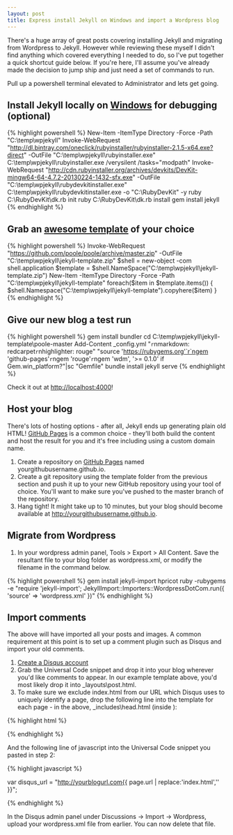 ```yaml
---
layout: post
title: Express install Jekyll on Windows and import a Wordpress blog
---
```


There's a huge array of great posts covering installing Jekyll and migrating from Wordpress to Jekyll. However while reviewing these myself I didn't find anything which covered everything I needed to do, so I've put together a quick shortcut guide below. If you're here, I'll assume you've already made the decision to jump ship and just need a set of commands to run.

Pull up a powershell terminal elevated to Administrator and lets get going.

Install Jekyll locally on [Windows](http://jekyll-windows.juthilo.com/) for debugging (optional)
---
{% highlight powershell %}
New-Item -ItemType Directory -Force -Path "C:\temp\wpjekyll"
Invoke-WebRequest "http://dl.bintray.com/oneclick/rubyinstaller/rubyinstaller-2.1.5-x64.exe?direct" -OutFile "C:\temp\wpjekyll\rubyinstaller.exe"
C:\temp\wpjekyll\rubyinstaller.exe /verysilent /tasks="modpath"
Invoke-WebRequest "http://cdn.rubyinstaller.org/archives/devkits/DevKit-mingw64-64-4.7.2-20130224-1432-sfx.exe" -OutFile "C:\temp\wpjekyll\rubydevkitinstaller.exe"
C:\temp\wpjekyll\rubydevkitinstaller.exe -o "C:\RubyDevKit" -y
ruby C:\RubyDevKit\dk.rb init
ruby C:\RubyDevKit\dk.rb install
gem install jekyll
{% endhighlight %}

Grab an [awesome template](https://github.com/poole/poole) of your choice
---
{% highlight powershell %}
Invoke-WebRequest "https://github.com/poole/poole/archive/master.zip" -OutFile "C:\temp\wpjekyll\jekyll-template.zip"
$shell = new-object -com shell.application
$template = $shell.NameSpace("C:\temp\wpjekyll\jekyll-template.zip")
New-Item -ItemType Directory -Force -Path "C:\temp\wpjekyll\jekyll-template"
foreach($item in $template.items()) { $shell.Namespace("C:\temp\wpjekyll\jekyll-template").copyhere($item) }
{% endhighlight %}

Give our new blog a test run
---
{% highlight powershell %}
gem install bundler
cd C:\temp\wpjekyll\jekyll-template\poole-master
Add-Content _config.yml "`r`nmarkdown: redcarpet`r`nhighlighter:      rouge"
"source 'https://rubygems.org'`r`ngem 'github-pages'`r`ngem 'rouge'`r`ngem 'wdm', '>= 0.1.0' if Gem.win_platform?"|sc "Gemfile"
bundle install
jekyll serve
{% endhighlight %}

Check it out at [http://localhost:4000](http://localhost:4000)!

Host your blog
---

There's lots of hosting options - after all, Jekyll ends up generating plain old HTML! [GitHub Pages](https://help.github.com/articles/using-jekyll-with-pages/) is a common choice - they'll both build the content and host the result for you and it's free including using a custom domain name.

1. Create a repository on [GitHub Pages](https://github.com/new) named yourgithubusername.github.io.
2. Create a git repository using the template folder from the previous section and push it up to your new GitHub repository using your tool of choice. You'll want to make sure you've pushed to the master branch of the repository.
3. Hang tight! It might take up to 10 minutes, but your blog should become available at http://yourgithubusername.github.io.

Migrate from Wordpress
---

1. In your wordpress admin panel, Tools > Export > All Content. Save the resultant file to your blog folder as wordpress.xml, or modify the filename in the command below.

{% highlight powershell %}
gem install jekyll-import hpricot
ruby -rubygems -e "require 'jekyll-import'; JekyllImport::Importers::WordpressDotCom.run({ 'source' => 'wordpress.xml' })"
{% endhighlight %}

Import comments
---

The above will have imported all your posts and images. A common requirement at this point is to set up a comment plugin such as Disqus and import your old comments.

1. [Create a Disqus account](https://disqus.com/admin/signup/?utm_source=New-Site)
2. Grab the Universal Code snippet and drop it into your blog wherever you'd like comments to appear. In our example template above, you'd most likely drop it into _layouts\post.html.
3. To make sure we exclude index.html from our URL which Disqus uses to uniquely identify a page, drop the following line into the template for each page - in the above, _includes\head.html (inside <head></head>):

{% highlight html %}

<link rel="canonical" href="http://yourblogurl.com{{ page.url | replace:'index.html','' }}" />

{% endhighlight %}

And the following line of javascript into the Universal Code snippet you pasted in step 2:

{% highlight javascript %}

var disqus_url = "http://yourblogurl.com{{ page.url | replace:'index.html','' }}";

{% endhighlight %}

In the Disqus admin panel under Discussions -> Import -> Wordpress, upload your wordpress.xml file from earlier. You can now delete that file.